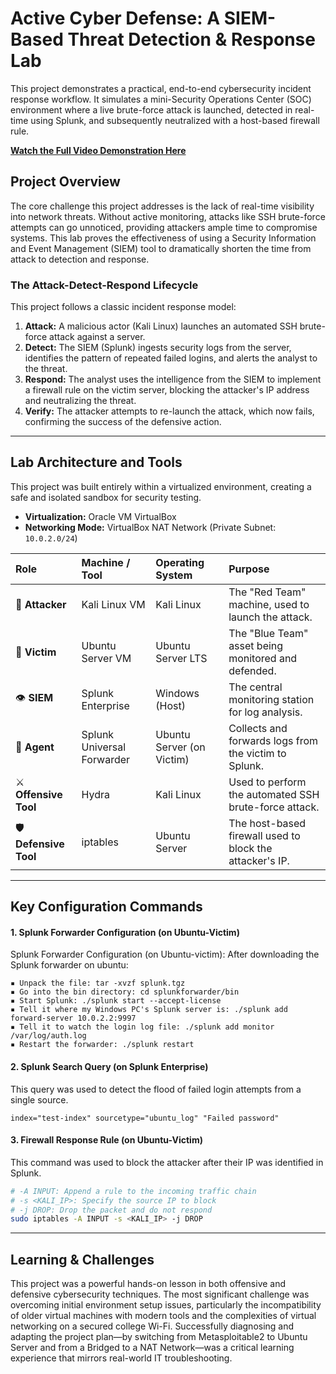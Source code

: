 # Active Cyber Defense: A SIEM-Based Threat Detection & Response Lab

This project demonstrates a practical, end-to-end cybersecurity incident response workflow. It simulates a mini-Security Operations Center (SOC) environment where a live brute-force attack is launched, detected in real-time using Splunk, and subsequently neutralized with a host-based firewall rule.

**[Watch the Full Video Demonstration Here]([https://drive.google.com/file/d/1kJp8djP-pT-f3VMBKxpcAQdYe392_j35/view?usp=sharing](https://drive.google.com/file/d/1kJp8djP-pT-f3VMBKxpcAQdYe392_j35/view?usp=sharing))**  

## Project Overview

The core challenge this project addresses is the lack of real-time visibility into network threats. Without active monitoring, attacks like SSH brute-force attempts can go unnoticed, providing attackers ample time to compromise systems. This lab proves the effectiveness of using a Security Information and Event Management (SIEM) tool to dramatically shorten the time from attack to detection and response.

### The Attack-Detect-Respond Lifecycle

This project follows a classic incident response model:
1.  **Attack:** A malicious actor (Kali Linux) launches an automated SSH brute-force attack against a server.
2.  **Detect:** The SIEM (Splunk) ingests security logs from the server, identifies the pattern of repeated failed logins, and alerts the analyst to the threat.
3.  **Respond:** The analyst uses the intelligence from the SIEM to implement a firewall rule on the victim server, blocking the attacker's IP address and neutralizing the threat.
4.  **Verify:** The attacker attempts to re-launch the attack, which now fails, confirming the success of the defensive action.

---

## Lab Architecture and Tools

This project was built entirely within a virtualized environment, creating a safe and isolated sandbox for security testing.

*   **Virtualization:** Oracle VM VirtualBox
*   **Networking Mode:** VirtualBox NAT Network (Private Subnet: `10.0.2.0/24`)

|          Role         |         Machine / Tool      |     Operating System     |                          Purpose                         |
| :---------------------| :---------------------------| :------------------------| :--------------------------------------------------------|
| 🔴  **Attacker**      |       Kali Linux VM        |         Kali Linux        |     The "Red Team" machine, used to launch the attack.   |
| 🔵   **Victim**       |      Ubuntu Server VM      |     Ubuntu Server LTS     |    The "Blue Team" asset being monitored and defended.   |
| 👁️     **SIEM**       |     Splunk Enterprise      |      Windows (Host)       |      The central monitoring station for log analysis.    |
| 🚚  **Agent**         | Splunk Universal Forwarder | Ubuntu Server (on Victim) |    Collects and forwards logs from the victim to Splunk. |
| ⚔️ **Offensive Tool** |            Hydra           |         Kali Linux        |    Used to perform the automated SSH brute-force attack. |
| 🛡️ **Defensive Tool** |          iptables          |       Ubuntu Server       | The host-based firewall used to block the attacker's IP. |

---

## Key Configuration Commands

#### 1. Splunk Forwarder Configuration (on Ubuntu-Victim)
Splunk Forwarder Configuration (on Ubuntu-victim): After downloading the
Splunk forwarder on ubuntu:
```
▪ Unpack the file: tar -xvzf splunk.tgz
▪ Go into the bin directory: cd splunkforwarder/bin
▪ Start Splunk: ./splunk start --accept-license
▪ Tell it where my Windows PC's Splunk server is: ./splunk add
forward-server 10.0.2.2:9997
▪ Tell it to watch the login log file: ./splunk add monitor
/var/log/auth.log
▪ Restart the forwarder: ./splunk restart
```


#### 2. Splunk Search Query (on Splunk Enterprise)
This query was used to detect the flood of failed login attempts from a single source.
```splunk
index="test-index" sourcetype="ubuntu_log" "Failed password"
```

#### 3. Firewall Response Rule (on Ubuntu-Victim)
This command was used to block the attacker after their IP was identified in Splunk.
```bash
# -A INPUT: Append a rule to the incoming traffic chain
# -s <KALI_IP>: Specify the source IP to block
# -j DROP: Drop the packet and do not respond
sudo iptables -A INPUT -s <KALI_IP> -j DROP
```

---

## Learning & Challenges

This project was a powerful hands-on lesson in both offensive and defensive cybersecurity techniques. The most significant challenge was overcoming initial environment setup issues, particularly the incompatibility of older virtual machines with modern tools and the complexities of virtual networking on a secured college Wi-Fi. Successfully diagnosing and adapting the project plan—by switching from Metasploitable2 to Ubuntu Server and from a Bridged to a NAT Network—was a critical learning experience that mirrors real-world IT troubleshooting.



